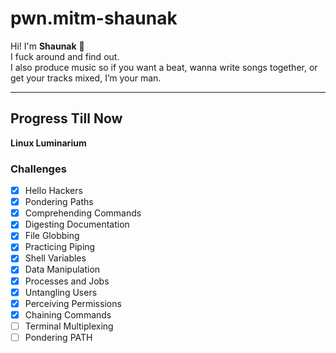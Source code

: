 # pwn.mitm-shaunak  

Hi! I'm **Shaunak** 👋  
I fuck around and find out.  
I also produce music so if you want a beat, wanna write songs together, or get your tracks mixed, I’m your man.  

---

## Progress Till Now  

**Linux Luminarium**

### Challenges
- [x] Hello Hackers  
- [x] Pondering Paths  
- [x] Comprehending Commands  
- [x] Digesting Documentation  
- [x] File Globbing  
- [x] Practicing Piping  
- [x] Shell Variables  
- [x] Data Manipulation  
- [x] Processes and Jobs  
- [x] Untangling Users  
- [x] Perceiving Permissions  
- [x] Chaining Commands  
- [ ] Terminal Multiplexing  
- [ ] Pondering PATH  
